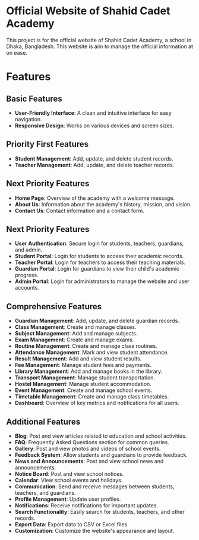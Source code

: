 # Official Website of Shahid Cadet Academy
This project is for the official website of Shahid Cadet Academy, a school in Dhaka, Bangladesh. This website is aim to manage the official information at on ease.

# Features

## Basic Features
- **User-Friendly Interface**: A clean and intuitive interface for easy navigation.
- **Responsive Design**: Works on various devices and screen sizes.

## Priority First Features
- **Student Management**: Add, update, and delete student records. 
- **Teacher Management**: Add, update, and delete teacher records.

## Next Priority Features
- **Home Page**: Overview of the academy with a welcome message.
- **About Us**: Information about the academy's history, mission, and vision.
- **Contact Us**: Contact information and a contact form.

## Next Priority Features
- **User Authentication**: Secure login for students, teachers, guardians, and admin.
- **Student Portal**: Login for students to access their academic records.
- **Teacher Portal**: Login for teachers to access their teaching materials.
- **Guardian Portal**: Login for guardians to view their child's academic progress.
- **Admin Portal**: Login for administrators to manage the website and user accounts.

## Comprehensive Features
- **Guardian Management**: Add, update, and delete guardian records.
- **Class Management**: Create and manage classes. 
- **Subject Management**: Add and manage subjects.
- **Exam Management**: Create and manage exams.
- **Routine Management**: Create and manage class routines.
- **Attendance Management**: Mark and view student attendance.
- **Result Management**: Add and view student results.
- **Fee Management**: Manage student fees and payments.
- **Library Management**: Add and manage books in the library.
- **Transport Management**: Manage student transportation.
- **Hostel Management**: Manage student accommodation.
- **Event Management**: Create and manage school events.
- **Timetable Management**: Create and manage class timetables.
- **Dashboard**: Overview of key metrics and notifications for all users.

## Additional Features
- **Blog**: Post and view articles related to education and school activities.
- **FAQ**: Frequently Asked Questions section for common queries.
- **Gallery**: Post and view photos and videos of school events.
- **Feedback System**: Allow students and guardians to provide feedback.
- **News and Announcements**: Post and view school news and announcements.
- **Notice Board**: Post and view school notices.
- **Calendar**: View school events and holidays.
- **Communication**: Send and receive messages between students, teachers, and guardians.
- **Profile Management**: Update user profiles.
- **Notifications**: Receive notifications for important updates.
- **Search Functionality**: Easily search for students, teachers, and other records.
- **Export Data**: Export data to CSV or Excel files.
- **Customization**: Customize the website's appearance and layout.

